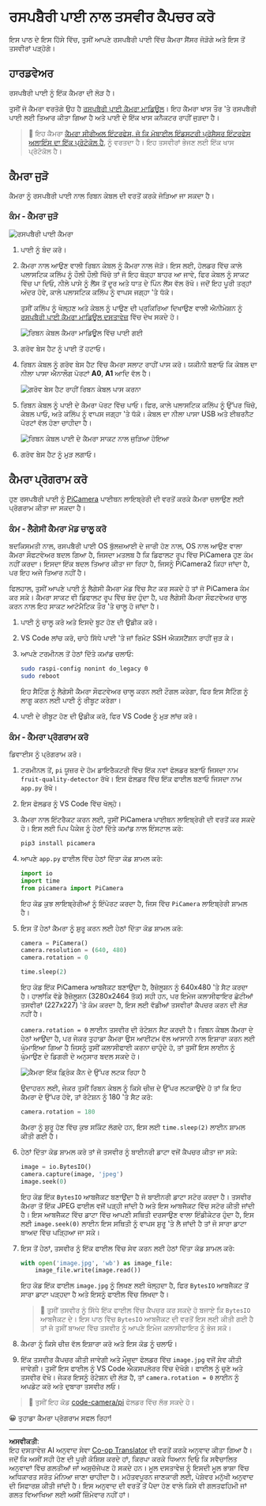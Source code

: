 <!--
CO_OP_TRANSLATOR_METADATA:
{
  "original_hash": "c677667095f6133eee418c7e53615d05",
  "translation_date": "2025-08-27T10:21:36+00:00",
  "source_file": "4-manufacturing/lessons/2-check-fruit-from-device/pi-camera.md",
  "language_code": "pa"
}
-->
# ਰਸਪਬੈਰੀ ਪਾਈ ਨਾਲ ਤਸਵੀਰ ਕੈਪਚਰ ਕਰੋ

ਇਸ ਪਾਠ ਦੇ ਇਸ ਹਿੱਸੇ ਵਿੱਚ, ਤੁਸੀਂ ਆਪਣੇ ਰਸਪਬੈਰੀ ਪਾਈ ਵਿੱਚ ਕੈਮਰਾ ਸੈਂਸਰ ਜੋੜੋਗੇ ਅਤੇ ਇਸ ਤੋਂ ਤਸਵੀਰਾਂ ਪੜ੍ਹੋਗੇ।

## ਹਾਰਡਵੇਅਰ

ਰਸਪਬੈਰੀ ਪਾਈ ਨੂੰ ਇੱਕ ਕੈਮਰਾ ਦੀ ਲੋੜ ਹੈ।

ਤੁਸੀਂ ਜੋ ਕੈਮਰਾ ਵਰਤੋਗੇ ਉਹ ਹੈ [ਰਸਪਬੈਰੀ ਪਾਈ ਕੈਮਰਾ ਮਾਡਿਊਲ](https://www.raspberrypi.org/products/camera-module-v2/)। ਇਹ ਕੈਮਰਾ ਖਾਸ ਤੌਰ 'ਤੇ ਰਸਪਬੈਰੀ ਪਾਈ ਲਈ ਤਿਆਰ ਕੀਤਾ ਗਿਆ ਹੈ ਅਤੇ ਪਾਈ ਦੇ ਇੱਕ ਖਾਸ ਕਨੈਕਟਰ ਰਾਹੀਂ ਜੁੜਦਾ ਹੈ।

> 💁 ਇਹ ਕੈਮਰਾ [ਕੈਮਰਾ ਸੀਰੀਅਲ ਇੰਟਰਫੇਸ, ਜੋ ਕਿ ਮੋਬਾਈਲ ਇੰਡਸਟਰੀ ਪ੍ਰੋਸੈਸਰ ਇੰਟਰਫੇਸ ਅਲਾਇੰਸ ਦਾ ਇੱਕ ਪ੍ਰੋਟੋਕੋਲ ਹੈ](https://wikipedia.org/wiki/Camera_Serial_Interface), ਨੂੰ ਵਰਤਦਾ ਹੈ। ਇਹ ਤਸਵੀਰਾਂ ਭੇਜਣ ਲਈ ਇੱਕ ਖਾਸ ਪ੍ਰੋਟੋਕੋਲ ਹੈ।

## ਕੈਮਰਾ ਜੁੜੋ

ਕੈਮਰਾ ਨੂੰ ਰਸਪਬੈਰੀ ਪਾਈ ਨਾਲ ਰਿਬਨ ਕੇਬਲ ਦੀ ਵਰਤੋਂ ਕਰਕੇ ਜੋੜਿਆ ਜਾ ਸਕਦਾ ਹੈ।

### ਕੰਮ - ਕੈਮਰਾ ਜੁੜੋ

![ਰਸਪਬੈਰੀ ਪਾਈ ਕੈਮਰਾ](../../../../../translated_images/pi-camera-module.4278753c31bd6e757aa2b858be97d72049f71616278cefe4fb5abb485b40a078.pa.png)

1. ਪਾਈ ਨੂੰ ਬੰਦ ਕਰੋ।

1. ਕੈਮਰਾ ਨਾਲ ਆਉਣ ਵਾਲੀ ਰਿਬਨ ਕੇਬਲ ਨੂੰ ਕੈਮਰਾ ਨਾਲ ਜੋੜੋ। ਇਸ ਲਈ, ਹੋਲਡਰ ਵਿੱਚ ਕਾਲੇ ਪਲਾਸਟਿਕ ਕਲਿੱਪ ਨੂੰ ਹੌਲੀ ਹੌਲੀ ਖਿੱਚੋ ਤਾਂ ਜੋ ਇਹ ਥੋੜ੍ਹਾ ਬਾਹਰ ਆ ਜਾਵੇ, ਫਿਰ ਕੇਬਲ ਨੂੰ ਸਾਕਟ ਵਿੱਚ ਪਾ ਦਿਓ, ਨੀਲੇ ਪਾਸੇ ਨੂੰ ਲੈਂਸ ਤੋਂ ਦੂਰ ਅਤੇ ਧਾਤ ਦੇ ਪਿੰਨ ਲੈਂਸ ਵੱਲ ਰੱਖੋ। ਜਦੋਂ ਇਹ ਪੂਰੀ ਤਰ੍ਹਾਂ ਅੰਦਰ ਹੋਵੇ, ਕਾਲੇ ਪਲਾਸਟਿਕ ਕਲਿੱਪ ਨੂੰ ਵਾਪਸ ਜਗ੍ਹਾ 'ਤੇ ਧੱਕੋ।

    ਤੁਸੀਂ ਕਲਿੱਪ ਨੂੰ ਖੋਲ੍ਹਣ ਅਤੇ ਕੇਬਲ ਨੂੰ ਪਾਉਣ ਦੀ ਪ੍ਰਕਿਰਿਆ ਦਿਖਾਉਣ ਵਾਲੀ ਐਨੀਮੇਸ਼ਨ ਨੂੰ [ਰਸਪਬੈਰੀ ਪਾਈ ਕੈਮਰਾ ਮਾਡਿਊਲ ਦਸਤਾਵੇਜ਼](https://projects.raspberrypi.org/en/projects/getting-started-with-picamera/2) ਵਿੱਚ ਦੇਖ ਸਕਦੇ ਹੋ।

    ![ਰਿਬਨ ਕੇਬਲ ਕੈਮਰਾ ਮਾਡਿਊਲ ਵਿੱਚ ਪਾਈ ਗਈ](../../../../../translated_images/pi-camera-ribbon-cable.0bf82acd251611c21ac616f082849413e2b322a261d0e4f8fec344248083b07e.pa.png)

1. ਗਰੋਵ ਬੇਸ ਹੈਟ ਨੂੰ ਪਾਈ ਤੋਂ ਹਟਾਓ।

1. ਰਿਬਨ ਕੇਬਲ ਨੂੰ ਗਰੋਵ ਬੇਸ ਹੈਟ ਵਿੱਚ ਕੈਮਰਾ ਸਲਾਟ ਰਾਹੀਂ ਪਾਸ ਕਰੋ। ਯਕੀਨੀ ਬਣਾਓ ਕਿ ਕੇਬਲ ਦਾ ਨੀਲਾ ਪਾਸਾ ਐਨਾਲੌਗ ਪੋਰਟਾਂ **A0**, **A1** ਆਦਿ ਵੱਲ ਹੈ।

    ![ਗਰੋਵ ਬੇਸ ਹੈਟ ਰਾਹੀਂ ਰਿਬਨ ਕੇਬਲ ਪਾਸ ਕਰਨਾ](../../../../../translated_images/grove-base-hat-ribbon-cable.501fed202fcf73b11b2b68f6d246189f7d15d3e4423c572ddee79d77b4632b47.pa.png)

1. ਰਿਬਨ ਕੇਬਲ ਨੂੰ ਪਾਈ ਦੇ ਕੈਮਰਾ ਪੋਰਟ ਵਿੱਚ ਪਾਓ। ਫਿਰ, ਕਾਲੇ ਪਲਾਸਟਿਕ ਕਲਿੱਪ ਨੂੰ ਉੱਪਰ ਖਿੱਚੋ, ਕੇਬਲ ਪਾਓ, ਅਤੇ ਕਲਿੱਪ ਨੂੰ ਵਾਪਸ ਜਗ੍ਹਾ 'ਤੇ ਧੱਕੋ। ਕੇਬਲ ਦਾ ਨੀਲਾ ਪਾਸਾ USB ਅਤੇ ਈਥਰਨੈਟ ਪੋਰਟਾਂ ਵੱਲ ਹੋਣਾ ਚਾਹੀਦਾ ਹੈ।

    ![ਰਿਬਨ ਕੇਬਲ ਪਾਈ ਦੇ ਕੈਮਰਾ ਸਾਕਟ ਨਾਲ ਜੁੜਿਆ ਹੋਇਆ](../../../../../translated_images/pi-camera-socket-ribbon-cable.a18309920b11800911082ed7aa6fb28e6d9be3a022e4079ff990016cae3fca10.pa.png)

1. ਗਰੋਵ ਬੇਸ ਹੈਟ ਨੂੰ ਮੁੜ ਲਗਾਓ।

## ਕੈਮਰਾ ਪ੍ਰੋਗਰਾਮ ਕਰੋ

ਹੁਣ ਰਸਪਬੈਰੀ ਪਾਈ ਨੂੰ [PiCamera](https://pypi.org/project/picamera/) ਪਾਈਥਨ ਲਾਇਬ੍ਰੇਰੀ ਦੀ ਵਰਤੋਂ ਕਰਕੇ ਕੈਮਰਾ ਚਲਾਉਣ ਲਈ ਪ੍ਰੋਗਰਾਮ ਕੀਤਾ ਜਾ ਸਕਦਾ ਹੈ।

### ਕੰਮ - ਲੈਗੇਸੀ ਕੈਮਰਾ ਮੋਡ ਚਾਲੂ ਕਰੋ

ਬਦਕਿਸਮਤੀ ਨਾਲ, ਰਸਪਬੈਰੀ ਪਾਈ OS ਬੁੱਲਜ਼ਆਈ ਦੇ ਜਾਰੀ ਹੋਣ ਨਾਲ, OS ਨਾਲ ਆਉਣ ਵਾਲਾ ਕੈਮਰਾ ਸੌਫਟਵੇਅਰ ਬਦਲ ਗਿਆ ਹੈ, ਜਿਸਦਾ ਮਤਲਬ ਹੈ ਕਿ ਡਿਫਾਲਟ ਰੂਪ ਵਿੱਚ PiCamera ਹੁਣ ਕੰਮ ਨਹੀਂ ਕਰਦਾ। ਇਸਦਾ ਇੱਕ ਬਦਲ ਤਿਆਰ ਕੀਤਾ ਜਾ ਰਿਹਾ ਹੈ, ਜਿਸਨੂੰ PiCamera2 ਕਿਹਾ ਜਾਂਦਾ ਹੈ, ਪਰ ਇਹ ਅਜੇ ਤਿਆਰ ਨਹੀਂ ਹੈ।

ਫਿਲਹਾਲ, ਤੁਸੀਂ ਆਪਣੇ ਪਾਈ ਨੂੰ ਲੈਗੇਸੀ ਕੈਮਰਾ ਮੋਡ ਵਿੱਚ ਸੈਟ ਕਰ ਸਕਦੇ ਹੋ ਤਾਂ ਜੋ PiCamera ਕੰਮ ਕਰ ਸਕੇ। ਕੈਮਰਾ ਸਾਕਟ ਵੀ ਡਿਫਾਲਟ ਰੂਪ ਵਿੱਚ ਬੰਦ ਹੁੰਦਾ ਹੈ, ਪਰ ਲੈਗੇਸੀ ਕੈਮਰਾ ਸੌਫਟਵੇਅਰ ਚਾਲੂ ਕਰਨ ਨਾਲ ਇਹ ਸਾਕਟ ਆਟੋਮੈਟਿਕ ਤੌਰ 'ਤੇ ਚਾਲੂ ਹੋ ਜਾਂਦਾ ਹੈ।

1. ਪਾਈ ਨੂੰ ਚਾਲੂ ਕਰੋ ਅਤੇ ਇਸਦੇ ਬੂਟ ਹੋਣ ਦੀ ਉਡੀਕ ਕਰੋ।

1. VS Code ਲਾਂਚ ਕਰੋ, ਚਾਹੇ ਸਿੱਧੇ ਪਾਈ 'ਤੇ ਜਾਂ ਰਿਮੋਟ SSH ਐਕਸਟੈਂਸ਼ਨ ਰਾਹੀਂ ਜੁੜ ਕੇ।

1. ਆਪਣੇ ਟਰਮੀਨਲ ਤੋਂ ਹੇਠਾਂ ਦਿੱਤੇ ਕਮਾਂਡ ਚਲਾਓ:

    ```sh
    sudo raspi-config nonint do_legacy 0
    sudo reboot
    ```

    ਇਹ ਸੈਟਿੰਗ ਨੂੰ ਲੈਗੇਸੀ ਕੈਮਰਾ ਸੌਫਟਵੇਅਰ ਚਾਲੂ ਕਰਨ ਲਈ ਟੌਗਲ ਕਰੇਗਾ, ਫਿਰ ਇਸ ਸੈਟਿੰਗ ਨੂੰ ਲਾਗੂ ਕਰਨ ਲਈ ਪਾਈ ਨੂੰ ਰੀਬੂਟ ਕਰੇਗਾ।

1. ਪਾਈ ਦੇ ਰੀਬੂਟ ਹੋਣ ਦੀ ਉਡੀਕ ਕਰੋ, ਫਿਰ VS Code ਨੂੰ ਮੁੜ ਲਾਂਚ ਕਰੋ।

### ਕੰਮ - ਕੈਮਰਾ ਪ੍ਰੋਗਰਾਮ ਕਰੋ

ਡਿਵਾਈਸ ਨੂੰ ਪ੍ਰੋਗਰਾਮ ਕਰੋ।

1. ਟਰਮੀਨਲ ਤੋਂ, `pi` ਯੂਜ਼ਰ ਦੇ ਹੋਮ ਡਾਇਰੈਕਟਰੀ ਵਿੱਚ ਇੱਕ ਨਵਾਂ ਫੋਲਡਰ ਬਣਾਓ ਜਿਸਦਾ ਨਾਮ `fruit-quality-detector` ਰੱਖੋ। ਇਸ ਫੋਲਡਰ ਵਿੱਚ ਇੱਕ ਫਾਈਲ ਬਣਾਓ ਜਿਸਦਾ ਨਾਮ `app.py` ਰੱਖੋ।

1. ਇਸ ਫੋਲਡਰ ਨੂੰ VS Code ਵਿੱਚ ਖੋਲ੍ਹੋ।

1. ਕੈਮਰਾ ਨਾਲ ਇੰਟਰੈਕਟ ਕਰਨ ਲਈ, ਤੁਸੀਂ PiCamera ਪਾਈਥਨ ਲਾਇਬ੍ਰੇਰੀ ਦੀ ਵਰਤੋਂ ਕਰ ਸਕਦੇ ਹੋ। ਇਸ ਲਈ ਪਿਪ ਪੈਕੇਜ ਨੂੰ ਹੇਠਾਂ ਦਿੱਤੇ ਕਮਾਂਡ ਨਾਲ ਇੰਸਟਾਲ ਕਰੋ:

    ```sh
    pip3 install picamera
    ```

1. ਆਪਣੇ `app.py` ਫਾਈਲ ਵਿੱਚ ਹੇਠਾਂ ਦਿੱਤਾ ਕੋਡ ਸ਼ਾਮਲ ਕਰੋ:

    ```python
    import io
    import time
    from picamera import PiCamera
    ```

    ਇਹ ਕੋਡ ਕੁਝ ਲਾਇਬ੍ਰੇਰੀਆਂ ਨੂੰ ਇੰਪੋਰਟ ਕਰਦਾ ਹੈ, ਜਿਸ ਵਿੱਚ `PiCamera` ਲਾਇਬ੍ਰੇਰੀ ਸ਼ਾਮਲ ਹੈ।

1. ਇਸ ਤੋਂ ਹੇਠਾਂ ਕੈਮਰਾ ਨੂੰ ਸ਼ੁਰੂ ਕਰਨ ਲਈ ਹੇਠਾਂ ਦਿੱਤਾ ਕੋਡ ਸ਼ਾਮਲ ਕਰੋ:

    ```python
    camera = PiCamera()
    camera.resolution = (640, 480)
    camera.rotation = 0
    
    time.sleep(2)
    ```

    ਇਹ ਕੋਡ ਇੱਕ PiCamera ਆਬਜੈਕਟ ਬਣਾਉਂਦਾ ਹੈ, ਰੈਜ਼ੋਲੂਸ਼ਨ ਨੂੰ 640x480 'ਤੇ ਸੈਟ ਕਰਦਾ ਹੈ। ਹਾਲਾਂਕਿ ਵੱਡੇ ਰੈਜ਼ੋਲੂਸ਼ਨ (3280x2464 ਤੱਕ) ਸਹੀ ਹਨ, ਪਰ ਇਮੇਜ ਕਲਾਸੀਫਾਇਰ ਛੋਟੀਆਂ ਤਸਵੀਰਾਂ (227x227) 'ਤੇ ਕੰਮ ਕਰਦਾ ਹੈ, ਇਸ ਲਈ ਵੱਡੀਆਂ ਤਸਵੀਰਾਂ ਕੈਪਚਰ ਕਰਨ ਦੀ ਲੋੜ ਨਹੀਂ ਹੈ।

    `camera.rotation = 0` ਲਾਈਨ ਤਸਵੀਰ ਦੀ ਰੋਟੇਸ਼ਨ ਸੈਟ ਕਰਦੀ ਹੈ। ਰਿਬਨ ਕੇਬਲ ਕੈਮਰਾ ਦੇ ਹੇਠਾਂ ਆਉਂਦਾ ਹੈ, ਪਰ ਜੇਕਰ ਤੁਹਾਡਾ ਕੈਮਰਾ ਉਸ ਆਈਟਮ ਵੱਲ ਆਸਾਨੀ ਨਾਲ ਇਸ਼ਾਰਾ ਕਰਨ ਲਈ ਘੁੰਮਾਇਆ ਗਿਆ ਹੈ ਜਿਸਨੂੰ ਤੁਸੀਂ ਕਲਾਸੀਫਾਈ ਕਰਨਾ ਚਾਹੁੰਦੇ ਹੋ, ਤਾਂ ਤੁਸੀਂ ਇਸ ਲਾਈਨ ਨੂੰ ਘੁੰਮਾਉਣ ਦੇ ਡਿਗਰੀ ਦੇ ਅਨੁਸਾਰ ਬਦਲ ਸਕਦੇ ਹੋ।

    ![ਕੈਮਰਾ ਇੱਕ ਡ੍ਰਿੰਕ ਕੈਨ ਦੇ ਉੱਪਰ ਲਟਕ ਰਿਹਾ ਹੈ](../../../../../translated_images/pi-camera-upside-down.5376961ba31459883362124152ad6b823d5ac5fc14e85f317e22903bd681c2b6.pa.png)

    ਉਦਾਹਰਨ ਲਈ, ਜੇਕਰ ਤੁਸੀਂ ਰਿਬਨ ਕੇਬਲ ਨੂੰ ਕਿਸੇ ਚੀਜ਼ ਦੇ ਉੱਪਰ ਲਟਕਾਉਂਦੇ ਹੋ ਤਾਂ ਕਿ ਇਹ ਕੈਮਰਾ ਦੇ ਉੱਪਰ ਹੋਵੇ, ਤਾਂ ਰੋਟੇਸ਼ਨ ਨੂੰ 180 'ਤੇ ਸੈਟ ਕਰੋ:

    ```python
    camera.rotation = 180
    ```

    ਕੈਮਰਾ ਨੂੰ ਸ਼ੁਰੂ ਹੋਣ ਵਿੱਚ ਕੁਝ ਸਕਿੰਟ ਲੱਗਦੇ ਹਨ, ਇਸ ਲਈ `time.sleep(2)` ਲਾਈਨ ਸ਼ਾਮਲ ਕੀਤੀ ਗਈ ਹੈ।

1. ਹੇਠਾਂ ਦਿੱਤਾ ਕੋਡ ਸ਼ਾਮਲ ਕਰੋ ਤਾਂ ਜੋ ਤਸਵੀਰ ਨੂੰ ਬਾਈਨਰੀ ਡਾਟਾ ਵਜੋਂ ਕੈਪਚਰ ਕੀਤਾ ਜਾ ਸਕੇ:

    ```python
    image = io.BytesIO()
    camera.capture(image, 'jpeg')
    image.seek(0)
    ```

    ਇਹ ਕੋਡ ਇੱਕ `BytesIO` ਆਬਜੈਕਟ ਬਣਾਉਂਦਾ ਹੈ ਜੋ ਬਾਈਨਰੀ ਡਾਟਾ ਸਟੋਰ ਕਰਦਾ ਹੈ। ਤਸਵੀਰ ਕੈਮਰਾ ਤੋਂ ਇੱਕ JPEG ਫਾਈਲ ਵਜੋਂ ਪੜ੍ਹੀ ਜਾਂਦੀ ਹੈ ਅਤੇ ਇਸ ਆਬਜੈਕਟ ਵਿੱਚ ਸਟੋਰ ਕੀਤੀ ਜਾਂਦੀ ਹੈ। ਇਸ ਆਬਜੈਕਟ ਵਿੱਚ ਡਾਟਾ ਵਿੱਚ ਆਪਣੀ ਸਥਿਤੀ ਦਰਸਾਉਣ ਵਾਲਾ ਇੰਡੀਕੇਟਰ ਹੁੰਦਾ ਹੈ, ਇਸ ਲਈ `image.seek(0)` ਲਾਈਨ ਇਸ ਸਥਿਤੀ ਨੂੰ ਵਾਪਸ ਸ਼ੁਰੂ 'ਤੇ ਲੈ ਜਾਂਦੀ ਹੈ ਤਾਂ ਜੋ ਸਾਰਾ ਡਾਟਾ ਬਾਅਦ ਵਿੱਚ ਪੜ੍ਹਿਆ ਜਾ ਸਕੇ।

1. ਇਸ ਤੋਂ ਹੇਠਾਂ, ਤਸਵੀਰ ਨੂੰ ਇੱਕ ਫਾਈਲ ਵਿੱਚ ਸੇਵ ਕਰਨ ਲਈ ਹੇਠਾਂ ਦਿੱਤਾ ਕੋਡ ਸ਼ਾਮਲ ਕਰੋ:

    ```python
    with open('image.jpg', 'wb') as image_file:
        image_file.write(image.read())
    ```

    ਇਹ ਕੋਡ ਇੱਕ ਫਾਈਲ `image.jpg` ਨੂੰ ਲਿਖਣ ਲਈ ਖੋਲ੍ਹਦਾ ਹੈ, ਫਿਰ `BytesIO` ਆਬਜੈਕਟ ਤੋਂ ਸਾਰਾ ਡਾਟਾ ਪੜ੍ਹਦਾ ਹੈ ਅਤੇ ਇਸਨੂੰ ਫਾਈਲ ਵਿੱਚ ਲਿਖਦਾ ਹੈ।

    > 💁 ਤੁਸੀਂ ਤਸਵੀਰ ਨੂੰ ਸਿੱਧੇ ਇੱਕ ਫਾਈਲ ਵਿੱਚ ਕੈਪਚਰ ਕਰ ਸਕਦੇ ਹੋ ਬਜਾਏ ਕਿ `BytesIO` ਆਬਜੈਕਟ ਦੇ। ਇਸ ਪਾਠ ਵਿੱਚ `BytesIO` ਆਬਜੈਕਟ ਦੀ ਵਰਤੋਂ ਇਸ ਲਈ ਕੀਤੀ ਗਈ ਹੈ ਤਾਂ ਜੋ ਤੁਸੀਂ ਬਾਅਦ ਵਿੱਚ ਤਸਵੀਰ ਨੂੰ ਆਪਣੇ ਇਮੇਜ ਕਲਾਸੀਫਾਇਰ ਨੂੰ ਭੇਜ ਸਕੋ।

1. ਕੈਮਰਾ ਨੂੰ ਕਿਸੇ ਚੀਜ਼ ਵੱਲ ਇਸ਼ਾਰਾ ਕਰੋ ਅਤੇ ਇਸ ਕੋਡ ਨੂੰ ਚਲਾਓ।

1. ਇੱਕ ਤਸਵੀਰ ਕੈਪਚਰ ਕੀਤੀ ਜਾਵੇਗੀ ਅਤੇ ਮੌਜੂਦਾ ਫੋਲਡਰ ਵਿੱਚ `image.jpg` ਵਜੋਂ ਸੇਵ ਕੀਤੀ ਜਾਵੇਗੀ। ਤੁਸੀਂ ਇਸ ਫਾਈਲ ਨੂੰ VS Code ਐਕਸਪਲੋਰਰ ਵਿੱਚ ਦੇਖੋਗੇ। ਫਾਈਲ ਨੂੰ ਚੁਣੋ ਅਤੇ ਤਸਵੀਰ ਵੇਖੋ। ਜੇਕਰ ਇਸਨੂੰ ਰੋਟੇਸ਼ਨ ਦੀ ਲੋੜ ਹੈ, ਤਾਂ `camera.rotation = 0` ਲਾਈਨ ਨੂੰ ਅਪਡੇਟ ਕਰੋ ਅਤੇ ਦੁਬਾਰਾ ਤਸਵੀਰ ਲਓ।

> 💁 ਤੁਸੀਂ ਇਹ ਕੋਡ [code-camera/pi](../../../../../4-manufacturing/lessons/2-check-fruit-from-device/code-camera/pi) ਫੋਲਡਰ ਵਿੱਚ ਲੱਭ ਸਕਦੇ ਹੋ।

😀 ਤੁਹਾਡਾ ਕੈਮਰਾ ਪ੍ਰੋਗਰਾਮ ਸਫਲ ਰਿਹਾ!

---

**ਅਸਵੀਕਤੀ**:  
ਇਹ ਦਸਤਾਵੇਜ਼ AI ਅਨੁਵਾਦ ਸੇਵਾ [Co-op Translator](https://github.com/Azure/co-op-translator) ਦੀ ਵਰਤੋਂ ਕਰਕੇ ਅਨੁਵਾਦ ਕੀਤਾ ਗਿਆ ਹੈ। ਜਦੋਂ ਕਿ ਅਸੀਂ ਸਹੀ ਹੋਣ ਦੀ ਪੂਰੀ ਕੋਸ਼ਿਸ਼ ਕਰਦੇ ਹਾਂ, ਕਿਰਪਾ ਕਰਕੇ ਧਿਆਨ ਦਿਓ ਕਿ ਸਵੈਚਾਲਿਤ ਅਨੁਵਾਦਾਂ ਵਿੱਚ ਗਲਤੀਆਂ ਜਾਂ ਅਸੁਚੱਜੇਪਣ ਹੋ ਸਕਦੇ ਹਨ। ਮੂਲ ਦਸਤਾਵੇਜ਼ ਨੂੰ ਇਸਦੀ ਮੂਲ ਭਾਸ਼ਾ ਵਿੱਚ ਅਧਿਕਾਰਤ ਸਰੋਤ ਮੰਨਿਆ ਜਾਣਾ ਚਾਹੀਦਾ ਹੈ। ਮਹੱਤਵਪੂਰਨ ਜਾਣਕਾਰੀ ਲਈ, ਪੇਸ਼ੇਵਰ ਮਨੁੱਖੀ ਅਨੁਵਾਦ ਦੀ ਸਿਫਾਰਸ਼ ਕੀਤੀ ਜਾਂਦੀ ਹੈ। ਇਸ ਅਨੁਵਾਦ ਦੀ ਵਰਤੋਂ ਤੋਂ ਪੈਦਾ ਹੋਣ ਵਾਲੇ ਕਿਸੇ ਵੀ ਗਲਤਫਹਿਮੀ ਜਾਂ ਗਲਤ ਵਿਆਖਿਆ ਲਈ ਅਸੀਂ ਜ਼ਿੰਮੇਵਾਰ ਨਹੀਂ ਹਾਂ।